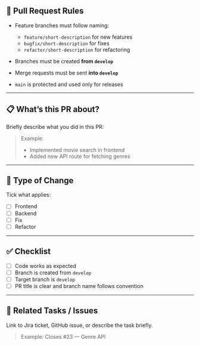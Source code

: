 ## 🔀 Pull Request Rules

- Feature branches must follow naming:  
  - `feature/short-description` for new features  
  - `bugfix/short-description` for fixes  
  - `refactor/short-description` for refactoring

- Branches must be created **from `develop`**
- Merge requests must be sent **into `develop`**
- `main` is protected and used only for releases

---

## 📋 What’s this PR about?

Briefly describe what you did in this PR:

> Example:  
> - Implemented movie search in frontend  
> - Added new API route for fetching genres

---

## 🧩 Type of Change

Tick what applies:

- [ ] Frontend  
- [ ] Backend  
- [ ] Fix  
- [ ] Refactor

---

## ✅ Checklist

- [ ] Code works as expected
- [ ] Branch is created from `develop`
- [ ] Target branch is `develop`
- [ ] PR title is clear and branch name follows convention

---

## 📎 Related Tasks / Issues

Link to Jira ticket, GitHub issue, or describe the task briefly.

> Example: Closes #23 — Genre API
